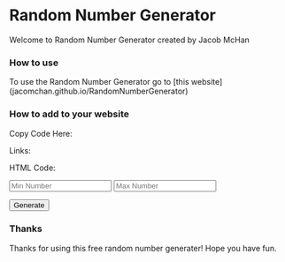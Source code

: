 # Random Number Generator
Welcome to Random Number Generator created by Jacob McHan

### How to use
To use the Random Number Generator go to [this website] (jacomchan.github.io/RandomNumberGenerator)

### How to add to your website
Copy Code Here:

Links:
<sub>
 <script src="jacomchan.github.io/RandomNumberGenerator/js/random.js"></script>
 <link rel="stylesheet" href="jacomchan.github.io/RandomNumberGenerator/css/main.css">
</sub>

HTML Code:
<sub>
<div class="NumberBox">
    <input type="number" id="minNumber" placeholder="Min Number">
    <input type="number" id="maxNumber" placeholder="Max Number">
    <p id="randomNumberOutput"></p>
    <button id="randomNumberButton" onclick="generateNumber()" class="button">Generate</button>
</div>
</sub>

### Thanks
Thanks for using this free random number generater! Hope you have fun.